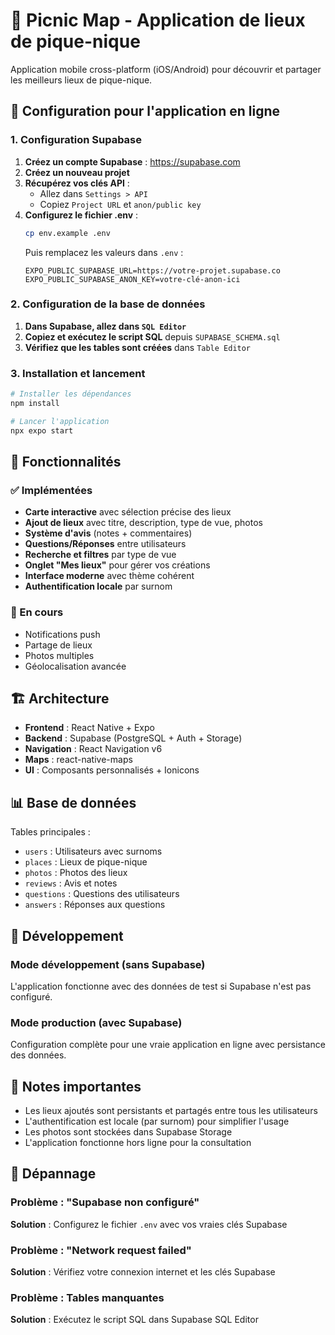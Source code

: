 # 🧺 Picnic Map - Application de lieux de pique-nique

Application mobile cross-platform (iOS/Android) pour découvrir et partager les meilleurs lieux de pique-nique.

## 🚀 Configuration pour l'application en ligne

### 1. Configuration Supabase

1. **Créez un compte Supabase** : https://supabase.com
2. **Créez un nouveau projet**
3. **Récupérez vos clés API** :
   - Allez dans `Settings > API`
   - Copiez `Project URL` et `anon/public key`
4. **Configurez le fichier .env** :
   ```bash
   cp env.example .env
   ```
   Puis remplacez les valeurs dans `.env` :
   ```env
   EXPO_PUBLIC_SUPABASE_URL=https://votre-projet.supabase.co
   EXPO_PUBLIC_SUPABASE_ANON_KEY=votre-clé-anon-ici
   ```

### 2. Configuration de la base de données

1. **Dans Supabase, allez dans `SQL Editor`**
2. **Copiez et exécutez le script SQL** depuis `SUPABASE_SCHEMA.sql`
3. **Vérifiez que les tables sont créées** dans `Table Editor`

### 3. Installation et lancement

```bash
# Installer les dépendances
npm install

# Lancer l'application
npx expo start
```

## 📱 Fonctionnalités

### ✅ Implémentées
- **Carte interactive** avec sélection précise des lieux
- **Ajout de lieux** avec titre, description, type de vue, photos
- **Système d'avis** (notes + commentaires)
- **Questions/Réponses** entre utilisateurs
- **Recherche et filtres** par type de vue
- **Onglet "Mes lieux"** pour gérer vos créations
- **Interface moderne** avec thème cohérent
- **Authentification locale** par surnom

### 🔄 En cours
- Notifications push
- Partage de lieux
- Photos multiples
- Géolocalisation avancée

## 🏗️ Architecture

- **Frontend** : React Native + Expo
- **Backend** : Supabase (PostgreSQL + Auth + Storage)
- **Navigation** : React Navigation v6
- **Maps** : react-native-maps
- **UI** : Composants personnalisés + Ionicons

## 📊 Base de données

Tables principales :
- `users` : Utilisateurs avec surnoms
- `places` : Lieux de pique-nique
- `photos` : Photos des lieux
- `reviews` : Avis et notes
- `questions` : Questions des utilisateurs
- `answers` : Réponses aux questions

## 🔧 Développement

### Mode développement (sans Supabase)
L'application fonctionne avec des données de test si Supabase n'est pas configuré.

### Mode production (avec Supabase)
Configuration complète pour une vraie application en ligne avec persistance des données.

## 📝 Notes importantes

- Les lieux ajoutés sont persistants et partagés entre tous les utilisateurs
- L'authentification est locale (par surnom) pour simplifier l'usage
- Les photos sont stockées dans Supabase Storage
- L'application fonctionne hors ligne pour la consultation

## 🐛 Dépannage

### Problème : "Supabase non configuré"
**Solution** : Configurez le fichier `.env` avec vos vraies clés Supabase

### Problème : "Network request failed"
**Solution** : Vérifiez votre connexion internet et les clés Supabase

### Problème : Tables manquantes
**Solution** : Exécutez le script SQL dans Supabase SQL Editor
